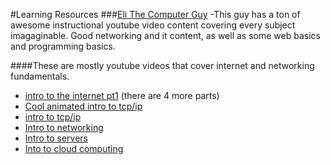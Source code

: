 #Learning Resources
###[Eli The Computer Guy](https://www.youtube.com/user/elithecomputerguy)
  -This guy has a ton of awesome instructional youtube video content covering every subject imagaginable. Good networking and it content, as well as some web basics and programming basics.

####These are mostly youtube videos that cover internet and networking fundamentals.
- [intro to the internet pt1](https://www.youtube.com/watch?v=DTQV7_HwF58)
  (there are 4 more parts)
- [Cool animated intro to tcp/ip](https://www.youtube.com/watch?v=HOaIqQAeaik)
- [intro to tcp/ip](https://www.youtube.com/watch?v=EkNq4TrHP)
- [Intro to networking](https://www.youtube.com/watch?v=rL8RSFQG8do&index=1&list=PLF360ED1082F6F2A5)
- [Intro to servers](https://www.youtube.com/watch?v=CDxaRfwzFrs&index=13&list=PLF360ED1082F6F2A5)
- [Into to cloud computing](https://www.youtube.com/watch?v=QYzJl0Zrc4M&index=17&list=PLF360ED1082F6F2A5)
